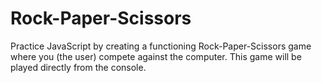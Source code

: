 # Rock-Paper-Scissors

Practice JavaScript by creating a functioning Rock-Paper-Scissors game where you (the user) compete against the computer. This game will be played directly from the console. 
